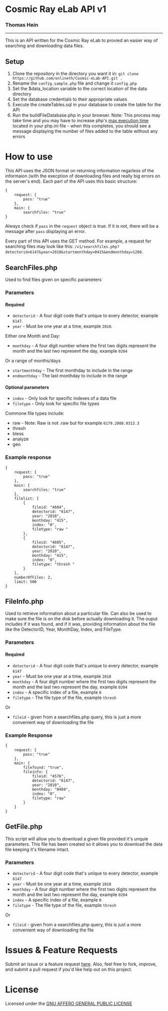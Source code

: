 # Cosmic Ray eLab API v1
### Thomas Hein

---

This is an API written for the Cosmic Ray eLab to provied an easier way of searching and downloading data files.

## Setup

1. Clone the repository in the directory you want it in: `git clone https://github.com/onlineth/Cosmic-eLab-API.git .`
1. Rename the `config.sample.php` file and change it `config.php`
1. Set the $data_location variable to the correct location of the data directory
1. Set the database credentials to their appropriate values
1. Execute the createTables.sql in your database to create the table for the API
1. Run the buildFileDatabase.php in your browser. Note: This process may take time and you may have to increase php's [max execution time](https://php.net/manual/en/info.configuration.php#ini.max-execution-time) located in your php.ini file - when this completes, you should see a message displaying the number of files added to the table without any errors

# How to use

This API uses the JSON format on returning information regarless of the informaion (with the execption of downloading files and really big errors on the server's end). Each part of the API uses this basic structure:

```
{
	request: {
		pass: "true"
	},
	main: {
		searchfiles: "true"
}
```

Always check if `pass` in the `request` object is true. If it is not, there will be a message after `pass` displaying an error.

Every part of this API uses the GET method. For example, a request for searching files may look like this: `/v1/searchfiles.php?detectorid=6147&year=2010&startmonthday=0415&endmonthday=1208`.

## SearchFiles.php

Used to find files given on specific parameters

### Parameters

#### Required

- `detectorid` - A four digit code that's unique to every detector, example `6147`.
- `year` - Must be one year at a time, example `2010`.

Either one Month and Day:

- `monthday` - A four digit number where the first two digits represent the month and the last two represent the day, example `0204`

Or a range of months/days

- `startmonthday` - The first monthday to include in the range
- `endmonthday` - The last monthday to include in the range

#### Optional parameters

- `index` - Only look for specific indexes of a data file
- `filetype` - Only look for specific file types

Commone file types include:

- raw - Note: Raw is not .raw but for example `6179.2008.0313.3`
- thresh
- bless
- analyze
- geo

### Example response

```
{
	request: {
		pass: "true"
	},
	main: {
		searchfiles: "true"
	},
	filelist: [
		{
			fileid: "4604",
			detectorid: "6147",
			year: "2010",
			monthday: "415",
			index: "0",
			filetype: "raw "
		},
		{
			fileid: "4605",
			detectorid: "6147",
			year: "2010",
			monthday: "415",
			index: "0",
			filetype: "thresh "
		}
	],
	numberOfFiles: 2,
	limit: 500
}
```

## FileInfo.php

Used to retrieve information about a particular file. Can also be used to make sure the file is on the disk before actually downloading it. The ouput includes if it was found, and if it was, providing information about the file like the DetectorID, Year, MonthDay, Index, and FileType.

### Parameters

#### Required

- `detectorid` - A four digit code that's unique to every detector, example `6147`
- `year` - Must be one year at a time, example `2010`
- `monthday` - A four digit number where the first two digits represent the month and the last two represent the day, example `0204`
- `index` - A specific index of a file, example `0`
- `filetype` - The file type of the file, example `thresh`

Or

- `fileid` - given from a searchfiles.php query, this is just a more convenient way of downloading the file

### Example Response

```
{
	request: {
		pass: "true"
	},
	main: {
		filefound: "true",
		fileinfo: {
			fileid: "4576",
			detectorid: "6147",
			year: "2010",
			monthday: "0404",
			index: "0",
			filetype: "raw"
		}
	}
}
```

## GetFile.php

This script will allow you to download a given file provided it's unquie parameters. This file has been created so it allows you to download the data file keeping it's filename intact.

### Parameters

- `detectorid` - A four digit code that's unique to every detector, example `6147`
- `year` - Must be one year at a time, example `2010`
- `monthday` - A four digit number where the first two digits represent the month and the last two represent the day, example `0204`
- `index` - A specific index of a file, example `0`
- `filetype` - The file type of the file, example `thresh`

Or

- `fileid` - given from a searchfiles.php query, this is just a more convenient way of downloading the file

# Issues & Feature Requests

Submit an issue or a feature request [here](https://github.com/onlineth/Cosmic-eLab-API/issues). Also, feel free to fork, improve, and submit a pull request if you'd like help out on this project.

# License

Licensed under the [GNU AFFERO GENERAL PUBLIC LICENSE](https://github.com/onlineth/Cosmic-eLab-API/blob/master/LICENSE)

